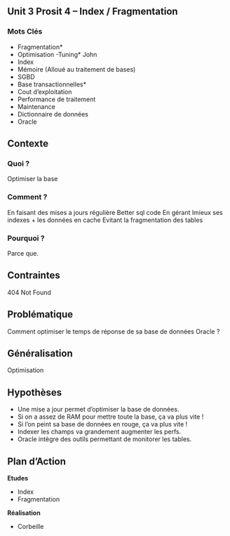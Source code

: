 ## Unit 3 Prosit 4 – Index / Fragmentation
### Mots Clés
- Fragmentation*
- Optimisation
-Tuning* John
- Index
- Mémoire (Alloué au traitement de bases)
- SGBD
- Base transactionnelles*
- Cout d’exploitation
- Performance de traitement
- Maintenance
- Dictionnaire de données
- Oracle
## Contexte
### Quoi ?
Optimiser la base
### Comment ?
En faisant des mises a jours régulière
Better sql code
En gérant lmieux ses indexes + les données en cache
Evitant la fragmentation des tables
### Pourquoi ?
Parce que.
## Contraintes
404 Not Found
## Problématique
Comment optimiser le temps de réponse de sa base de données Oracle ?
## Généralisation
Optimisation
## Hypothèses
- Une mise a jour permet d’optimiser la base de données.
- Si on a assez de RAM pour mettre toute la base, ça va plus vite !
- Si l’on peint sa base de données en rouge, ça va plus vite !
- Indexer les champs va grandement augmenter les perfs.
- Oracle intègre des outils permettant de monitorer les tables.
## Plan d’Action
**Etudes**
- Index
- Fragmentation

**Réalisation**
- Corbeille

